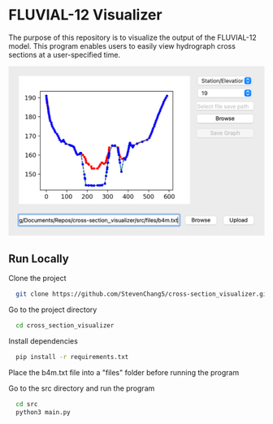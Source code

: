# FLUVIAL-12 Visualizer

The purpose of this repository is to visualize the output of the FLUVIAL-12 model. This program enables users to easily view hydrograph cross sections at a user-specified time. 

<p align="center">
    <img src="figures/gui.png" alt="Application GUI" width="540"/>
</p>

## Run Locally

Clone the project

```bash
  git clone https://github.com/StevenChang5/cross-section_visualizer.git
```

Go to the project directory

```bash
  cd cross_section_visualizer
```

Install dependencies

```bash
  pip install -r requirements.txt
```

Place the b4m.txt file into a "files" folder before running the program

Go to the src directory and run the program

```bash
  cd src
  python3 main.py
```